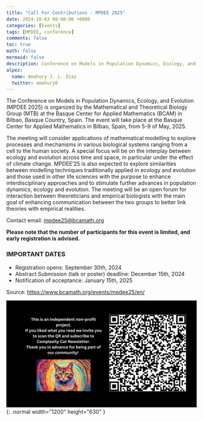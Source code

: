 ```yaml
---
title: "Call For Contributions - MPDEE 2025"
date: 2024-10-03 00:00:00 +0800
categories: [Events]
tags: [MPDEE, conference]
comments: false
toc: true
math: false
mermaid: false
description: Conference on Models in Population Dynamics, Ecology, and Evolution - May 5-9, 2025 
alpez:
  name: Amahury J. L. Diaz
  twitter: amahury0
---
```


The Conference on Models in Population Dynamics, Ecology, and Evolution (MPDEE 2025) is organized by the Mathematical and Theoretical Biology Group (MTB) at the Basque Center for Applied Mathematics (BCAM) in Bilbao, Basque Country, Spain. The event will take place at the Basque Center for Applied Mathematics in Bilbao, Spain, from 5-9 of May, 2025.

The meeting will consider applications of mathematical modelling to explore processes and mechanisms in various biological systems ranging from a cell to the human society. A special focus will be on the interplay between ecology and evolution across time and space, in particular under the effect of climate change. MPDEE’25 is also expected to explore similarities between modelling techniques traditionally applied in ecology and evolution and those used in other life sciences with the purpose to enhance interdisciplinary approaches and to stimulate further advances in population dynamics, ecology and evolution. The meeting will be an open forum for interaction between theoreticians and empirical biologists with the main goal of enhancing communication between the two groups to better link theories with empirical realities.

Contact email: mpdee25@bcamath.org

**Please note that the number of participants for this event is limited, and early registration is advised.**

### IMPORTANT DATES
- Registration opens: September 30th, 2024
- Abstract Submission (talk or poster) deadline: December 15th, 2024
- Notification of acceptance: January 15th, 2025

Source: https://www.bcamath.org/events/mpdee25/en/

![Desktop View](/assets/img/fix/complexity-cat-newsletter.png){: .normal width="1200" height="630" }
